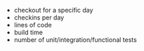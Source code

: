 * checkout for a specific day
* checkins per day
* lines of code
* build time
* number of unit/integration/functional tests
